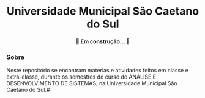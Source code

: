 <h1 align="center"> Universidade Municipal São Caetano do Sul </h1>

<h4 align="center">🚧   Em construção...  🚧</h4>


<h3>Sobre</h3>
<p> Neste repositório se encontram materias e atividades feitos em classe e extra-classe, 
durante os semestres do curso de ANÁLISE E DESENVOLVIMENTO DE SISTEMAS, na Universidade
Municipal São Caetano do Sul.#
